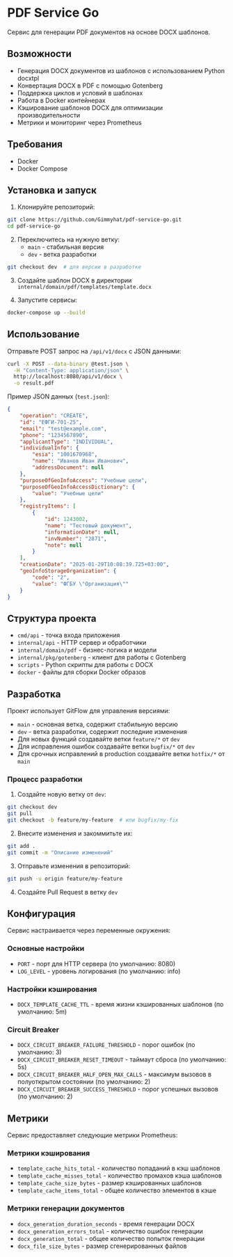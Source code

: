 # PDF Service Go

Сервис для генерации PDF документов на основе DOCX шаблонов.

## Возможности

- Генерация DOCX документов из шаблонов с использованием Python docxtpl
- Конвертация DOCX в PDF с помощью Gotenberg
- Поддержка циклов и условий в шаблонах
- Работа в Docker контейнерах
- Кэширование шаблонов DOCX для оптимизации производительности
- Метрики и мониторинг через Prometheus

## Требования

- Docker
- Docker Compose

## Установка и запуск

1. Клонируйте репозиторий:
```bash
git clone https://github.com/Gimmyhat/pdf-service-go.git
cd pdf-service-go
```

2. Переключитесь на нужную ветку:
   - `main` - стабильная версия
   - `dev` - ветка разработки
```bash
git checkout dev  # для версии в разработке
```

3. Создайте шаблон DOCX в директории `internal/domain/pdf/templates/template.docx`

4. Запустите сервисы:
```bash
docker-compose up --build
```

## Использование

Отправьте POST запрос на `/api/v1/docx` с JSON данными:

```bash
curl -X POST --data-binary @test.json \
  -H "Content-Type: application/json" \
  http://localhost:8080/api/v1/docx \
  -o result.pdf
```

Пример JSON данных (`test.json`):
```json
{
    "operation": "CREATE",
    "id": "ЕФГИ-701-25",
    "email": "test@example.com",
    "phone": "1234567890",
    "applicantType": "INDIVIDUAL",
    "individualInfo": {
        "esia": "1001670968",
        "name": "Иванов Иван Иванович",
        "addressDocument": null
    },
    "purposeOfGeoInfoAccess": "Учебные цели",
    "purposeOfGeoInfoAccessDictionary": {
        "value": "Учебные цели"
    },
    "registryItems": [
        {
            "id": 1243002,
            "name": "Тестовый документ",
            "informationDate": null,
            "invNumber": "2871",
            "note": null
        }
    ],
    "creationDate": "2025-01-29T10:08:39.725+03:00",
    "geoInfoStorageOrganization": {
        "code": "2",
        "value": "ФГБУ \"Организация\""
    }
}
```

## Структура проекта

- `cmd/api` - точка входа приложения
- `internal/api` - HTTP сервер и обработчики
- `internal/domain/pdf` - бизнес-логика и модели
- `internal/pkg/gotenberg` - клиент для работы с Gotenberg
- `scripts` - Python скрипты для работы с DOCX
- `docker` - файлы для сборки Docker образов

## Разработка

Проект использует GitFlow для управления версиями:

- `main` - основная ветка, содержит стабильную версию
- `dev` - ветка разработки, содержит последние изменения
- Для новых функций создавайте ветки `feature/*` от `dev`
- Для исправления ошибок создавайте ветки `bugfix/*` от `dev`
- Для срочных исправлений в production создавайте ветки `hotfix/*` от `main`

### Процесс разработки

1. Создайте новую ветку от `dev`:
```bash
git checkout dev
git pull
git checkout -b feature/my-feature  # или bugfix/my-fix
```

2. Внесите изменения и закоммитьте их:
```bash
git add .
git commit -m "Описание изменений"
```

3. Отправьте изменения в репозиторий:
```bash
git push -u origin feature/my-feature
```

4. Создайте Pull Request в ветку `dev`

## Конфигурация

Сервис настраивается через переменные окружения:

### Основные настройки
- `PORT` - порт для HTTP сервера (по умолчанию: 8080)
- `LOG_LEVEL` - уровень логирования (по умолчанию: info)

### Настройки кэширования
- `DOCX_TEMPLATE_CACHE_TTL` - время жизни кэшированных шаблонов (по умолчанию: 5m)

### Circuit Breaker
- `DOCX_CIRCUIT_BREAKER_FAILURE_THRESHOLD` - порог ошибок (по умолчанию: 3)
- `DOCX_CIRCUIT_BREAKER_RESET_TIMEOUT` - таймаут сброса (по умолчанию: 5s)
- `DOCX_CIRCUIT_BREAKER_HALF_OPEN_MAX_CALLS` - максимум вызовов в полуоткрытом состоянии (по умолчанию: 2)
- `DOCX_CIRCUIT_BREAKER_SUCCESS_THRESHOLD` - порог успешных вызовов (по умолчанию: 2)

## Метрики

Сервис предоставляет следующие метрики Prometheus:

### Метрики кэширования
- `template_cache_hits_total` - количество попаданий в кэш шаблонов
- `template_cache_misses_total` - количество промахов кэша шаблонов
- `template_cache_size_bytes` - размер кэшированных шаблонов
- `template_cache_items_total` - общее количество элементов в кэше

### Метрики генерации документов
- `docx_generation_duration_seconds` - время генерации DOCX
- `docx_generation_errors_total` - количество ошибок генерации
- `docx_generation_total` - общее количество попыток генерации
- `docx_file_size_bytes` - размер сгенерированных файлов
